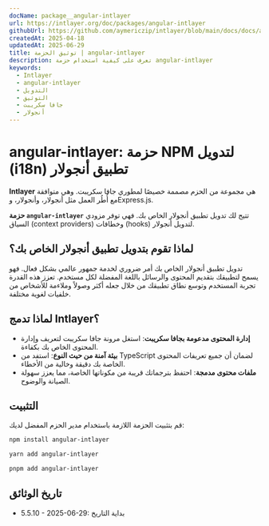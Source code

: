 ```yaml
---
docName: package__angular-intlayer
url: https://intlayer.org/doc/packages/angular-intlayer
githubUrl: https://github.com/aymericzip/intlayer/blob/main/docs/docs/ar/packages/angular-intlayer/index.md
createdAt: 2025-04-18
updatedAt: 2025-06-29
title: توثيق الحزمة | angular-intlayer
description: تعرف على كيفية استخدام حزمة angular-intlayer
keywords:
  - Intlayer
  - angular-intlayer
  - التدويل
  - التوثيق
  - جافا سكريبت
  - أنجولار
---
```


# angular-intlayer: حزمة NPM لتدويل (i18n) تطبيق أنجولار

**Intlayer** هي مجموعة من الحزم مصممة خصيصًا لمطوري جافا سكريبت. وهي متوافقة مع أُطُر العمل مثل أنجولار، وأنجولار، وExpress.js.

**حزمة `angular-intlayer`** تتيح لك تدويل تطبيق أنجولار الخاص بك. فهي توفر مزودي السياق (context providers) وخطافات (hooks) لتدويل أنجولار.

## لماذا تقوم بتدويل تطبيق أنجولار الخاص بك؟

تدويل تطبيق أنجولار الخاص بك أمر ضروري لخدمة جمهور عالمي بشكل فعال. فهو يسمح لتطبيقك بتقديم المحتوى والرسائل باللغة المفضلة لكل مستخدم. تعزز هذه القدرة تجربة المستخدم وتوسع نطاق تطبيقك من خلال جعله أكثر وصولاً وملاءمة للأشخاص من خلفيات لغوية مختلفة.

## لماذا تدمج Intlayer؟

- **إدارة المحتوى مدعومة بجافا سكريبت**: استغل مرونة جافا سكريبت لتعريف وإدارة المحتوى الخاص بك بكفاءة.
- **بيئة آمنة من حيث النوع**: استفد من TypeScript لضمان أن جميع تعريفات المحتوى الخاصة بك دقيقة وخالية من الأخطاء.
- **ملفات محتوى مدمجة**: احتفظ بترجماتك قريبة من مكوناتها الخاصة، مما يعزز سهولة الصيانة والوضوح.

## التثبيت

قم بتثبيت الحزمة اللازمة باستخدام مدير الحزم المفضل لديك:

```bash packageManager="npm"
npm install angular-intlayer
```

```bash packageManager="yarn"
yarn add angular-intlayer
```

```bash packageManager="pnpm"
pnpm add angular-intlayer
```

## تاريخ الوثائق

- 5.5.10 - 2025-06-29: بداية التاريخ
